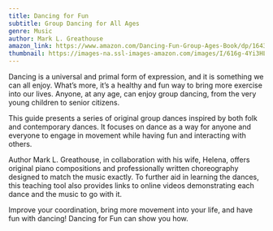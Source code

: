 ```yaml
---
title: Dancing for Fun
subtitle: Group Dancing for All Ages
genre: Music
author: Mark L. Greathouse
amazon_link: https://www.amazon.com/Dancing-Fun-Group-Ages-Book/dp/1643458558/ref=tmm_pap_swatch_0?_encoding=UTF8&qid=1643366861&sr=8-1
thumbnail: https://images-na.ssl-images-amazon.com/images/I/616g-4Yi3HL.jpg
---
```

Dancing is a universal and primal form of expression, and it is something we can all enjoy. What’s more, it’s a healthy and fun way to bring more exercise into our lives. Anyone, at any age, can enjoy group dancing, from the very young children to senior citizens.

This guide presents a series of original group dances inspired by both folk and contemporary dances. It focuses on dance as a way for anyone and everyone to engage in movement while having fun and interacting with others.

Author Mark L. Greathouse, in collaboration with his wife, Helena, offers original piano compositions and professionally written choreography designed to match the music exactly. To further aid in learning the dances, this teaching tool also provides links to online videos demonstrating each dance and the music to go with it.

Improve your coordination, bring more movement into your life, and have fun with dancing! Dancing for Fun can show you how.